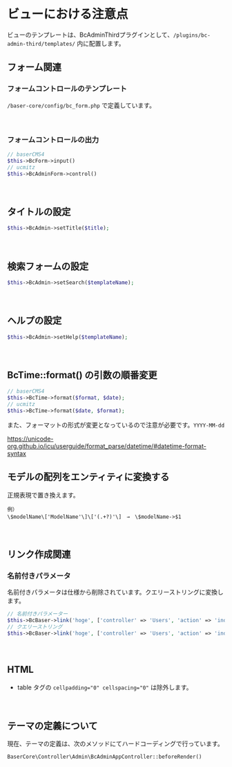 # ビューにおける注意点

ビューのテンプレートは、BcAdminThirdプラグインとして、`/plugins/bc-admin-third/templates/` 内に配置します。

## フォーム関連

### フォームコントロールのテンプレート
`/baser-core/config/bc_form.php` で定義しています。

　
### フォームコントロールの出力
```php
// baserCMS4
$this->BcForm->input()
// ucmitz
$this->BcAdminForm->control()
```

　
## タイトルの設定
```php
$this->BcAdmin->setTitle($title);
```

　
## 検索フォームの設定
```php
$this->BcAdmin->setSearch($templateName);
```

　
## ヘルプの設定
```php
$this->BcAdmin->setHelp($templateName);
```

　
## BcTime::format() の引数の順番変更

```php
// baserCMS4
$this->BcTime->format($format, $date);
// ucmitz
$this->BcTime->format($date, $format);
```

また、フォーマットの形式が変更となっているので注意が必要です。`YYYY-MM-dd`  

https://unicode-org.github.io/icu/userguide/format_parse/datetime/#datetime-format-syntax


## モデルの配列をエンティティに変換する

正規表現で置き換えます。

```
例）
\$modelName\['ModelName'\]\['(.+?)'\]　→　\$modelName->$1
```

　
## リンク作成関連

### 名前付きパラメータ

名前付きパラメータは仕様から削除されています。クエリーストリングに変換します。

```php
// 名前付きパラメーター
$this->BcBaser->link('hoge', ['controller' => 'Users', 'action' => 'index', 'name1' => 1, 'named2' => 2]);
// クエリーストリング
$this->BcBaser->link('hoge', ['controller' => 'Users', 'action' => 'index', '?' => ['name1' => 1, 'named2' => 2]]);
```

　
## HTML

- table タグの `cellpadding="0" cellspacing="0"` は除外します。

　
## テーマの定義について
現在、テーマの定義は、次のメソッドにてハードコーディングで行っています。
```php
BaserCore\Controller\Admin\BcAdminAppController::beforeRender()
```
